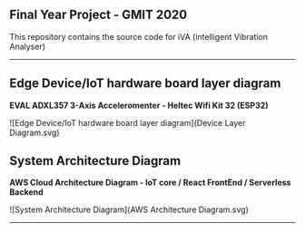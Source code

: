 ## Final Year Project - GMIT 2020

This repository contains the source code for iVA (intelligent Vibration Analyser) 

---


## Edge Device/IoT hardware board layer diagram

**EVAL ADXL357 3-Axis Acceleromenter - Heltec Wifi Kit 32 (ESP32)**

![Edge Device/IoT hardware board layer diagram](Device Layer Diagram.svg)

## System Architecture Diagram

**AWS Cloud Architecture Diagram - IoT core / React FrontEnd / Serverless Backend**

![System Architecture Diagram](AWS Architecture Diagram.svg)

	
---
